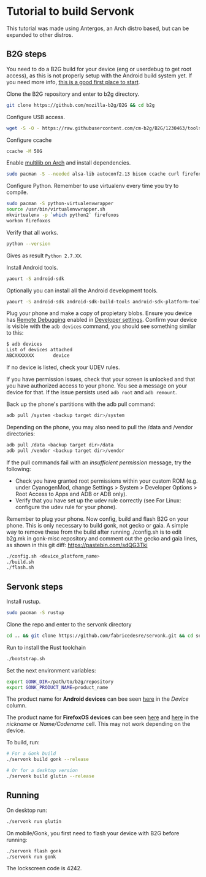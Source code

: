# Tutorial to build Servonk

This tutorial was made using Antergos, an Arch distro based, but can be expanded to other distros.

## B2G steps

You need to do a B2G build for your device (eng or userdebug to get root access), as this is not properly setup with the Android build system yet. If you need more info, [this is a good first place to start](https://developer.mozilla.org/en-US/docs/Archive/B2G_OS/B2G_OS_build_prerequisites).

Clone the B2G repository and enter to b2g directory.

```sh
git clone https://github.com/mozilla-b2g/B2G && cd b2g
```

Configure USB access.

```sh
wget -S -O - https://raw.githubusercontent.com/cm-b2g/B2G/1230463/tools/51-android.rules | sudo tee >/dev/null /etc/udev/rules.d/51-android.rules; sudo udevadm control --reload-rules
```

Configure ccache

```sh
ccache -M 50G
```

Enable [multilib on Arch](https://wiki.archlinux.org/index.php/Multilib) and install dependencies.

```sh
sudo pacman -S --needed alsa-lib autoconf2.13 bison ccache curl firefox flex gcc-multilib git gperf libnotify libxt libx11 mesa multilib-devel wget wireless_tools yasm zip lib32-mesa lib32-mesa-libgl lib32-ncurses lib32-readline lib32-zlib lzop
```

Configure Python. Remember to use virtualenv every time you try to compile.

```sh
sudo pacman -S python-virtualenvwrapper
source /usr/bin/virtualenvwrapper.sh
mkvirtualenv -p `which python2` firefoxos
workon firefoxos
```

Verify that all works.

```sh
python --version
```

Gives as result `Python 2.7.XX`.

Install Android tools.

```sh
yaourt -S android-sdk
```

Optionally you can install all the Android development tools.

```sh
yaourt -S android-sdk android-sdk-build-tools android-sdk-platform-tools android-platform
```

Plug your phone and make a copy of propietary blobs. Ensure you device has [Remote Debugging](https://developer.mozilla.org/en-US/docs/Archive/B2G_OS/Debugging/Developer_settings#Remote_debugging) enabled in [Developer settings](https://developer.mozilla.org/en-US/docs/Archive/B2G_OS/Debugging/Developer_settings). Confirm your device is visible with the `adb devices` command, you should see something similar to this:

```sh
$ adb devices
List of devices attached
ABCXXXXXXX       device
```

If no device is listed, check your UDEV rules.

If you have permission issues, check that your screen is unlocked and that you have authorized access to your phone. You see a message on your device for that. If the issue persists used `adb root` and `adb remount`.

Back up the phone's partitions with the adb pull command:

```sh
adb pull /system <backup target dir>/system
```

Depending on the phone, you may also need to pull the /data and /vendor directories:

```sh
adb pull /data <backup target dir>/data
adb pull /vendor <backup target dir>/vendor
```

If the pull commands fail with an _insufficient permission_ message, try the following:

- Check you have granted root permissions within your custom ROM (e.g. under CyanogenMod, change Settings > System > Developer Options > Root Access to Apps and ADB or ADB only).
- Verify that you have set up the udev rule correctly (see For Linux: configure the udev rule for your phone).

Remember to plug your phone. Now config, build and flash B2G on your phone. This is only necessary to build gonk, not gecko or gaia. A simple way to remove these from the build after running ./config.sh is to edit b2g.mk in gonk-misc repository and comment out the gecko and gaia lines, as shown in this git diff: https://pastebin.com/sdQG3Tki

```sh
./config.sh <device_platform_name>
./build.sh
./flash.sh
```

## Servonk steps

Install rustup.

```sh
sudo pacman -S rustup
```

Clone the repo and enter to the servonk directory

```sh
cd .. && git clone https://github.com/fabricedesre/servonk.git && cd servonk
```

Run to install the Rust toolchain

```sh
./bootstrap.sh
```

Set the next environment variables:

```sh
export GONK_DIR=/path/to/b2g/repository
export GONK_PRODUCT_NAME=product_name
```

The product name for **Android devices** can bee seen [here](https://support.google.com/googleplay/answer/1727131?hl=en-GB) in the _Device_ column.

The product name for **FirefoxOS devices** can bee seen [here](https://developer.mozilla.org/en-US/docs/Archive/B2G_OS/Building_and_installing_B2G_OS/Compatible_Devices) and [here](https://developer.mozilla.org/en-US/docs/Archive/B2G_OS/Phone_guide/Phone_specs) in the _nickname_ or _Name/Codename_ cell. This may not work depending on the device.

To build, run:

```sh
# For a Gonk build
./servonk build gonk --release

# Or for a desktop version
./servonk build glutin --release
```

## Running

On desktop run:

```sh
./servonk run glutin
```

On mobile/Gonk, you first need to flash your device with B2G before running:

```sh
./servonk flash gonk
./servonk run gonk
```

The lockscreen code is 4242.
